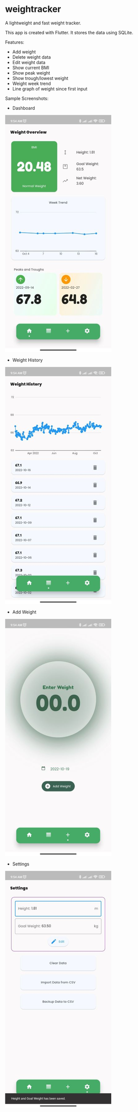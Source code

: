 # weightracker

A lightweight and fast weight tracker.

This app is created with Flutter. It stores the data using SQLite.

Features:
 - Add weight
 - Delete weight data
 - Edit weight data
 - Show current BMI
 - Show peak weight
 - Show trough/lowest weight
 - Weight week trend
 - Line graph of weight since first input

Sample Screenshots:
 - Dashboard
 
 ![alt text](https://github.com/rchrdcrngl/weightracker/blob/main/screenshots/Dashboard.jpg "Dashboard")
 
 - Weight History
 
 ![alt text](https://github.com/rchrdcrngl/weightracker/blob/main/screenshots/Weight%20History.jpg?raw=true "Weight History")
 
 - Add Weight
 
 ![alt text](https://github.com/rchrdcrngl/weightracker/blob/main/screenshots/Add%20Weight.jpg?raw=true "Add Weight")
 
 - Settings
 
 ![alt text](https://github.com/rchrdcrngl/weightracker/blob/main/screenshots/Settings.jpg?raw=true "Settings")
